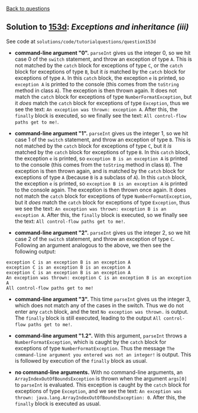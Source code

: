 [Back to questions](../README.md)

## Solution to [153d](../questions/153d): *Exceptions and inheritance (iii)*

See code at `solutions/code/tutorialquestions/question153d`

* **command-line argument "0".** `parseInt` gives us the integer 0, so we hit case 0 of the `switch` statement, and throw
an exception of type `A`.  This is not matched by the `catch` block for exceptions of type `C`, or the `catch` block
for exceptions of type `B`, but it *is* matched by the `catch` block for exceptions of type `A`.  In this `catch` block, the exception `e` is printed, so `exception A` is printed to the console (this comes from the `toString` method in class `A`).  The exception is then thrown again.  It does not match the `catch` block for exceptions of type `NumberFormatException`, but it *does* match the `catch` block for exceptions of type `Exception`, thus we see the text:
`An exception was thrown: exception A`.  After this, the `finally` block is executed, so we finally see the text: `All control-flow paths get to me!`.

* **command-line argument "1".** `parseInt` gives us the integer 1, so we hit case 1 of the `switch` statement, and throw
an exception of type `B`.  This is not matched by the `catch` block for exceptions of type `C`, but it *is* matched
by the `catch` block for exceptions of type `B`.  In this `catch` block, the exception `e` is printed, so `exception B is an exception A` is printed to the console (this comes from the `toString` method in class `B`).  The exception is then thrown again, and
is matched by the `catch` block for exceptions of type `A` (because `B` is a subclass of `A`).  In this `catch` block, the exception `e` is printed, so `exception B is an exception A` is printed to the console again.  The exception is then thrown once again.  It does not match the `catch` block for exceptions of type `NumberFormatException`, but it *does* match the `catch` block for exceptions of type `Exception`, thus we see the text:
`An exception was thrown: exception B is an exception A`.  After this, the `finally` block is executed, so we finally see the text: `All control-flow paths get to me!`.

* **command-line argument "2".** `parseInt` gives us the integer 2, so we hit case 2 of the `switch` statement, and throw
an exception of type `C`.  Following an argument analogous to the above, we then see the following output:

```
exception C is an exception B is an exception A
exception C is an exception B is an exception A
exception C is an exception B is an exception A
An exception was thrown: exception C is an exception B is an exception A
All control-flow paths get to me!
```

* **command-line argument "3".** This time `parseInt` gives us the integer 3, which does not match any of the cases in the switch.  Thus we do not enter any `catch` block, and the text `No exception was thrown.` is output.  The `finally` block is still executed, leading to the output `All control-flow paths get to me!`.

* **command-line argument "1.2".**  With this argument, `parseInt` throws a `NumberFormatException`, which is caught by the `catch` block for exceptions of type `NumberFormatException`.  Thus the message `The command-line argument you entered was not an integer!` is output.  This is followed by execution of the `finally` block as usual.

* **no command-line arguments.**  With no command-line arguments, an `ArrayIndexOutOfBoundsException` is thrown when the argument `args[0]` to `parseInt` is evaluated.  This exception is caught by the `catch` block for exceptions of type `Exception`, and we see the text: `An exception was thrown: java.lang.ArrayIndexOutOfBoundsException: 0`.  After this, the
    `finally` block is executed as usual.

